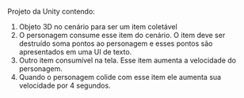 Projeto da Unity contendo: 
1. Objeto 3D no cenário para ser um item coletável
2. O personagem consume esse item do cenário. O
item deve ser destruído soma pontos ao personagem e esses
pontos são apresentados em uma UI de texto.
3. Outro item consumível na tela. Esse item aumenta a
velocidade do personagem.
4. Quando o personagem colide com esse item ele 
aumenta sua velocidade por 4 segundos.
